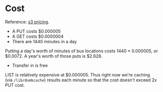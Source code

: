 # Cost

Reference: [s3 pricing](http://aws.amazon.com/s3/pricing/).

* A PUT costs $0.000005
* A GET costs $0.0000004
* There are 1440 minutes in a day

Putting a day's worth of minutes of bus locations costs 1440 * 0.000005,
or $0.0072. A year's worth of those puts is $2.628.

* Transfer in is free

LIST is relatively expensive at $0.000005. Thus right now we're caching
(via `/lib/dumbcache`) results each minute so that the cost doesn't exceed
2x PUT cost.
